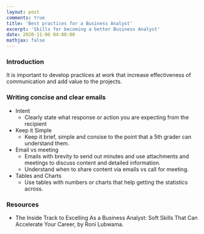```yaml
---
layout: post
comments: true
title: 'Best practices for a Business Analyst'
excerpt: 'Skills for becoming a better Business Analyst'
date: 2020-11-06 04:00:00
mathjax: false
---
```



### Introduction

It is important to develop practices at work that increase effectiveness of communication and add value to the projects.

### Writing concise and clear emails

- Intent
    - Clearly state what response or action you are expecting from the recipient
- Keep it Simple
    - Keep it brief, simple and consise to the point that a 5th grader can understand them.
- Email vs meeting
    - Emails with brevity to send out minutes and use attachments and meetings to discuss content and detailed information.
    - Understand when to share content via emails vs call for meeting.
- Tables and Charts
    - Use tables with numbers or charts that help getting the statistics across.



### Resources
- The Inside Track to Excelling As a Business Analyst: Soft Skills That Can Accelerate Your Career, by Roni Lubwama.



